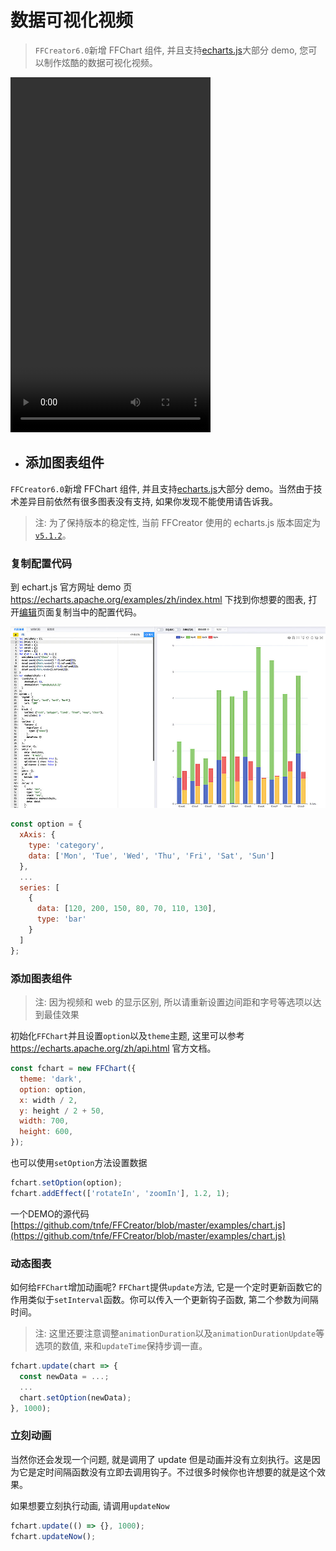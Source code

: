 # 数据可视化视频

> `FFCreator6.0`新增 FFChart 组件, 并且支持[echarts.js](https://echarts.apache.org)大部分 demo, 您可以制作炫酷的数据可视化视频。

<video controls="controls" width="320" height="568" >
  <source type="video/mp4" src="./_media/video/wonder/chart.mp4"></source>
</video>

- ## 添加图表组件

`FFCreator6.0`新增 FFChart 组件, 并且支持[echarts.js](https://echarts.apache.org)大部分 demo。当然由于技术差异目前依然有很多图表没有支持, 如果你发现不能使用请告诉我。

> 注: 为了保持版本的稳定性, 当前 FFCreator 使用的 echarts.js 版本固定为[`v5.1.2`](https://www.npmjs.com/package/echarts/v/5.1.2)。

### 复制配置代码

到 echart.js 官方网址 demo 页 https://echarts.apache.org/examples/zh/index.html 下找到你想要的图表, 打开[编辑](https://echarts.apache.org/examples/zh/editor.html?c=bar-brush)页面复制当中的配置代码。

![img](../_media/imgs/chart.jpg)

```javascript
const option = {
  xAxis: {
    type: 'category',
    data: ['Mon', 'Tue', 'Wed', 'Thu', 'Fri', 'Sat', 'Sun']
  },
  ...
  series: [
    {
      data: [120, 200, 150, 80, 70, 110, 130],
      type: 'bar'
    }
  ]
};
```

### 添加图表组件

> 注: 因为视频和 web 的显示区别, 所以请重新设置边间距和字号等选项以达到最佳效果

初始化`FFChart`并且设置`option`以及`theme`主题, 这里可以参考 https://echarts.apache.org/zh/api.html 官方文档。

```javascript
const fchart = new FFChart({
  theme: 'dark',
  option: option,
  x: width / 2,
  y: height / 2 + 50,
  width: 700,
  height: 600,
});
```

也可以使用`setOption`方法设置数据

```javascript
fchart.setOption(option);
fchart.addEffect(['rotateIn', 'zoomIn'], 1.2, 1);
```

一个DEMO的源代码[https://github.com/tnfe/FFCreator/blob/master/examples/chart.js](https://github.com/tnfe/FFCreator/blob/master/examples/chart.js)

### 动态图表

如何给`FFChart`增加动画呢? `FFChart`提供`update`方法, 它是一个定时更新函数它的作用类似于`setInterval`函数。你可以传入一个更新钩子函数, 第二个参数为间隔时间。

> 注: 这里还要注意调整`animationDuration`以及`animationDurationUpdate`等选项的数值, 来和`updateTime`保持步调一直。

```javascript
fchart.update(chart => {
  const newData = ...;
  ...
  chart.setOption(newData);
}, 1000);
```

### 立刻动画

当然你还会发现一个问题, 就是调用了 update 但是动画并没有立刻执行。这是因为它是定时间隔函数没有立即去调用钩子。不过很多时候你也许想要的就是这个效果。

如果想要立刻执行动画, 请调用`updateNow`

```javascript
fchart.update(() => {}, 1000);
fchart.updateNow();
```
